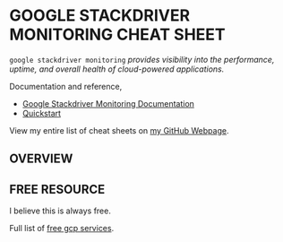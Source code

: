# GOOGLE STACKDRIVER MONITORING CHEAT SHEET

`google stackdriver monitoring` _provides visibility
into the performance, uptime, and overall health of cloud-powered
applications._

Documentation and reference,

* [Google Stackdriver Monitoring Documentation](https://cloud.google.com/stackdriver/docs/)
* [Quickstart](https://cloud.google.com/monitoring/docs/quickstart)

View my entire list of cheat sheets on
[my GitHub Webpage](https://jeffdecola.github.io/my-cheat-sheets/).

## OVERVIEW


## FREE RESOURCE

I believe this is always free.

Full list of [free gcp services](https://cloud.google.com/free/docs/gcp-free-tier).


